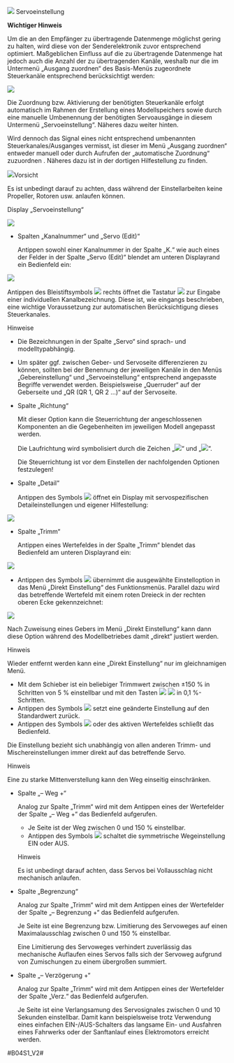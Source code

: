  ![](001_DE-web-resources/image/main_servo_set.png) Servoeinstellung

**Wichtiger Hinweis**

Um die an den Empfänger zu übertragende Datenmenge möglichst gering zu halten, wird diese von der Senderelektronik zuvor entsprechend optimiert. Maßgeblichen Einfluss auf die zu übertragende Datenmenge hat jedoch auch die Anzahl der zu übertragenden Kanäle, weshalb nur die im Untermenü „Ausgang zuordnen“ des Basis-Menüs zugeordnete Steuerkanäle entsprechend berücksichtigt werden:

![](001_DE-web-resources/image/20180423_105534.jpg)

Die Zuordnung bzw. Aktivierung der benötigten Steuerkanäle erfolgt automatisch im Rahmen der Erstellung eines Modellspeichers sowie durch eine manuelle Umbenennung der benötigten Servoausgänge in diesem Untermenü „Servoeinstellung“. Näheres dazu weiter hinten.

Wird dennoch das Signal eines nicht entsprechend umbenannten Steuerkanales/Ausganges vermisst, ist dieser im Menü „Ausgang zuordnen“ entweder manuell oder durch Aufrufen der „automatische Zuordnung“ zuzuordnen . Näheres dazu ist in der dortigen Hilfestellung zu finden.

![](001_DE-web-resources/image/Achtung.png)Vorsicht

Es ist unbedingt darauf zu achten, dass während der Einstell­arbeiten keine Propeller, Rotoren usw. anlaufen können.

Display „Servoeinstellung“

![](001_DE-web-resources/image/20180423_223846.jpg)

-   Spalten „Kanalnummer“ und „Servo (Edit)“
    
    Antippen sowohl einer Kanalnummer in der Spalte „K.“ wie auch eines der Felder in der Spalte „Servo (Edit)“ blendet am unteren Displayrand ein Bedienfeld ein:
    

![](001_DE-web-resources/image/20180203_141204.jpg)

Antippen des Bleistiftsymbols ![](001_DE-web-resources/image/listbar_edit_normal.png) rechts öffnet die Tastatur ![](001_DE-web-resources/image/keyboard_background.png) zur Eingabe einer individuellen Kanalbezeichnung. Diese ist, wie eingangs beschrieben, eine wichtige Voraussetzung zur automatischen Berücksichtigung dieses Steuerkanales.

Hinweise

-   Die Bezeichnungen in der Spalte „Servo“ sind sprach- und modelltypabhängig.
-   Um später ggf. zwischen Geber- und Servoseite differenzieren zu können, sollten bei der Benennung der jeweiligen Kanäle in den Menüs „Gebereinstellung“ und „Servoeinstellung“ entsprechend angepasste Begriffe verwendet werden. Beispielsweise „Querruder“ auf der Geberseite und „QR (QR 1, QR 2 ...)“ auf der Servoseite.

-   Spalte „Richtung“
    
    Mit dieser Option kann die Steuerrichtung der angeschlossenen Komponenten an die Gegebenheiten im jeweiligen Modell angepasst werden.
    
    Die Laufrichtung wird symbolisiert durch die Zeichen „![](001_DE-web-resources/image/direction_forward.png)“ und „![](001_DE-web-resources/image/direction_backward.png)“.
    
    Die Steuerrichtung ist vor dem Einstellen der nachfolgenden Optionen festzulegen!
    
-   Spalte „Detail“
    
    Antippen des Symbols ![](001_DE-web-resources/image/drei_Punkte.png) öffnet ein Display mit servo­spezifischen Detaileinstellungen und eigener Hilfestellung:
    

![](001_DE-web-resources/image/20180203_163521.jpg)

-   Spalte „Trimm“
    
    Antippen eines Wertefeldes in der Spalte „Trimm“ blendet das Bedienfeld am unteren Displayrand ein:
    

![](001_DE-web-resources/image/20180818_192009.jpg)

-   Antippen des Symbols ![](001_DE-web-resources/image/remotebar_direct_normal.png) übernimmt die ausgewählte Einstelloption in das Menü „Direkt Einstellung“ des Funktionsmenüs. Parallel dazu wird das betreffende Wertefeld mit einem roten Dreieck in der rechten oberen Ecke gekennzeichnet:

![](001_DE-web-resources/image/20180818_192359.jpg)

Nach Zuweisung eines Gebers im Menü „Direkt Einstellung“ kann dann diese Option während des Modellbetriebes damit „direkt“ justiert werden.

Hinweis

Wieder entfernt werden kann eine „Direkt Einstellung“ nur im gleichnamigen Menü.

-   Mit dem Schieber ist ein beliebiger Trimmwert zwischen ±150 % in Schritten von 5 % einstellbar und mit den Tasten ![](001_DE-web-resources/image/remotebar_decrease_normal.png) ![](001_DE-web-resources/image/remotebar_increase_normal.png) in 0,1 %-Schritten.
-   Antippen des Symbols ![](001_DE-web-resources/image/listbar_reset_normal.png) setzt eine geänderte Einstellung auf den Standardwert zurück.
-   Antippen des Symbols ![](001_DE-web-resources/image/remotebar_okay_normal.png) oder des aktiven Wertefeldes schließt das Bedienfeld.

Die Einstellung bezieht sich unabhängig von allen anderen Trimm- und Mischereinstellungen immer direkt auf das betreffende Servo.

Hinweis

Eine zu starke Mittenverstellung kann den Weg einseitig einschränken.

-   Spalte „– Weg +“
    
    Analog zur Spalte „Trimm“ wird mit dem Antippen eines der Wertefelder der Spalte „– Weg +“ das Be­dienfeld aufgerufen.
    
    -   Je Seite ist der Weg zwischen 0 und 150 % einstellbar.
    -   Antippen des Symbols ![](001_DE-web-resources/image/remotebar_link_normal.png) schaltet die symmetrische Wegeinstellung EIN oder AUS.
    
    Hinweis
    
    Es ist unbedingt darauf achten, dass Servos bei Vollausschlag nicht mechanisch anlaufen.
    
-   Spalte „Begrenzung“
    
    Analog zur Spalte „Trimm“ wird mit dem Antippen eines der Wertefelder der Spalte „– Begrenzung +“ das Be­dienfeld aufgerufen.
    
    Je Seite ist eine Begrenzung bzw. Limitierung des Servoweges auf einen Maximalausschlag zwischen 0 und 150 % einstellbar.
    
    Eine Limitierung des Servoweges verhindert zuverlässig das mechanische Auflaufen eines Servos falls sich der Servoweg aufgrund von Zumischungen zu einem übergroßen summiert.
    
-   Spalte „– Verzögerung +“
    
    Analog zur Spalte „Trimm“ wird mit dem Antippen eines der Wertefelder der Spalte „Verz.“ das Bedien­feld aufgerufen.
    
    Je Seite ist eine Verlangsamung des Servosignales zwischen 0 und 10 Sekunden einstellbar. Damit kann beispielsweise trotz Verwendung eines einfachen EIN-/AUS-Schalters das langsame Ein- und Ausfahren eines Fahrwerks oder der Sanftanlauf eines Elektromotors erreicht werden.
    

#B04S1_V2#
<!--stackedit_data:
eyJoaXN0b3J5IjpbNjEwOTczMDA1LDk4MDkwNjQ2Ml19
-->